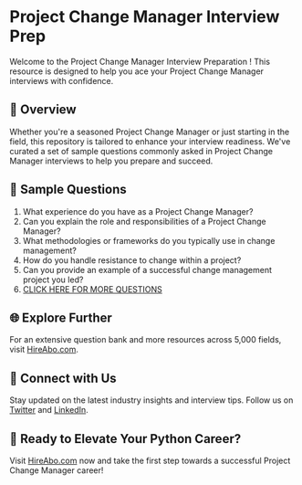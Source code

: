 # Project Change Manager Interview Prep

Welcome to the Project Change Manager Interview Preparation ! This resource is designed to help you ace your Project Change Manager interviews with confidence.

## 🚀 Overview

Whether you're a seasoned Project Change Manager or just starting in the field, this repository is tailored to enhance your interview readiness. We've curated a set of sample questions commonly asked in Project Change Manager interviews to help you prepare and succeed.

## 📝 Sample Questions

1. What experience do you have as a Project Change Manager?
2. Can you explain the role and responsibilities of a Project Change Manager?
3. What methodologies or frameworks do you typically use in change management?
4. How do you handle resistance to change within a project?
5. Can you provide an example of a successful change management project you led?
6. [CLICK HERE FOR MORE QUESTIONS](https://hireabo.com/job/1_3_27/Project%20Change%20Manager)

## 🌐 Explore Further

For an extensive question bank and more resources across 5,000 fields, visit [HireAbo.com](https://www.hireabo.com).

## 📱 Connect with Us

Stay updated on the latest industry insights and interview tips. Follow us on [Twitter](https://twitter.com/hireabo) and [LinkedIn](https://www.linkedin.com/in/hire-abo-3609972a8/).

## 🚀 Ready to Elevate Your Python Career?

Visit [HireAbo.com](https://www.hireabo.com) now and take the first step towards a successful Project Change Manager career!